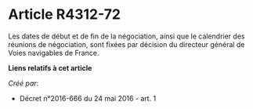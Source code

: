 # Article R4312-72

Les dates de début et de fin de la négociation, ainsi que le calendrier des réunions de négociation, sont fixées par décision
du directeur général de Voies navigables de France.

**Liens relatifs à cet article**

_Créé par_:

  - Décret n°2016-666 du 24 mai 2016 - art. 1
